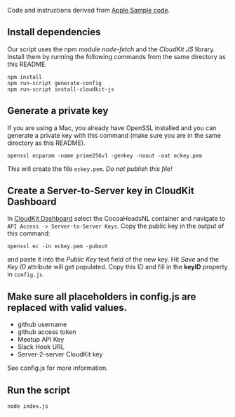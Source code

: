 Code and instructions derived from [Apple Sample code](https://developer.apple.com/library/prerelease/ios/samplecode/CloudAtlas/Introduction/Intro.html#//apple_ref/doc/uid/TP40014599).

## Install dependencies

Our script uses the npm module *node-fetch* and the *CloudKit JS* library. Install them by running the following
commands from the same directory as this README.
```
npm install
npm run-script generate-config
npm run-script install-cloudkit-js
```

## Generate a private key

If you are using a Mac, you already have OpenSSL installed and you can generate a private key with this command (make
sure you are in the same directory as this README).
```
openssl ecparam -name prime256v1 -genkey -noout -out eckey.pem
```
This will create the file `eckey.pem`. *Do not publish this file!*

## Create a Server-to-Server key in CloudKit Dashboard

In [CloudKit Dashboard](https://icloud.developer.apple.com/dashboard) select the CocoaHeadsNL container and navigate to
`API Access -> Server-to-Server Keys`. Copy the public key in the output of this command:
```
openssl ec -in eckey.pem -pubout
```

and paste it into the *Public Key* text field of the new key. Hit *Save* and the *Key ID* attribute will get populated.
Copy this ID and fill in the **keyID** property in `config.js`.

## Make sure all placeholders in config.js are replaced with valid values.

- github username
- github access token
- Meetup API Key
- Slack Hook URL
- Server-2-server CloudKit key

See config.js for more information.

## Run the script

```
node index.js
```
